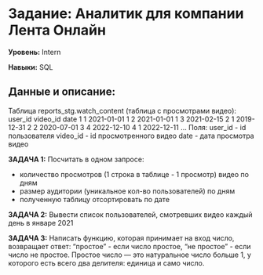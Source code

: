 # Задание: Аналитик для компании Лента Онлайн
**Уровень:** Intern 

**Навыки:** SQL

## Данные и описание:
Таблица reports_stg.watch_content (таблица с просмотрами видео):
user_id video_id date
1 1 2021-01-01
1 2 2021-01-01
1 3 2021-02-15
2 1 2019-12-31
2 2 2020-07-01
3 4 2022-12-10
4 1 2022-12-11
...
Поля:
user_id - id пользователя
video_id - id просмотренного видео
date - дата просмотра видео

**ЗАДАЧА 1:**
Посчитать в одном запросе:
- количество просмотров (1 строка в таблице - 1 просмотр) видео по дням
- размер аудитории (уникальное кол-во пользователей) по дням
- полученную таблицу отсортировать по дате

**ЗАДАЧА 2:**
Вывести список пользователей, смотревших видео каждый день в январе 2021

**ЗАДАЧА 3:**
Написать функцию, которая принимает на вход число, возвращает ответ:
“простое” - если число простое, “не простое” - если число не простое.
Простое число — это натуральное число больше 1, у которого есть всего два делителя: единица и само число.
